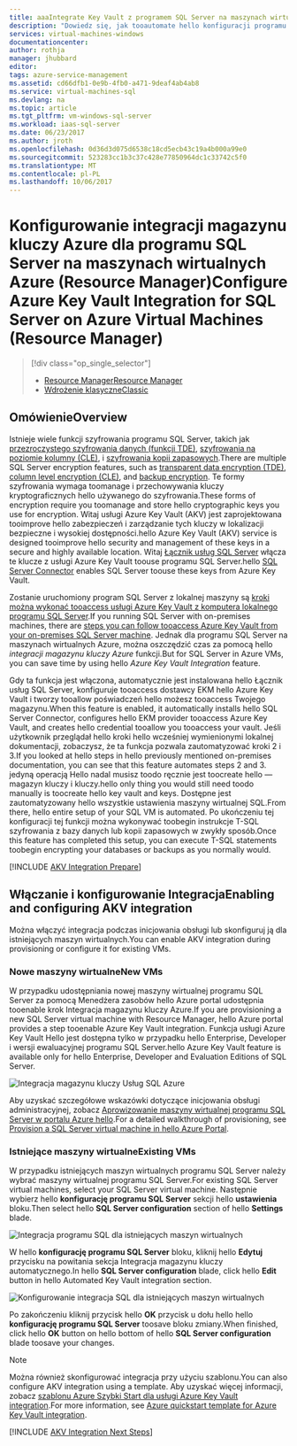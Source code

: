 ```yaml
---
title: aaaIntegrate Key Vault z programem SQL Server na maszynach wirtualnych systemu Windows na platformie Azure (Resource Manager) | Dokumentacja firmy Microsoft
description: "Dowiedz się, jak tooautomate hello konfiguracji programu SQL Server szyfrowania do użycia z usługą Azure Key Vault. W tym temacie wyjaśniono, jak toouse integracji magazynu kluczy Azure z maszyn wirtualnych programu SQL Server utworzone za pomocą Menedżera zasobów."
services: virtual-machines-windows
documentationcenter: 
author: rothja
manager: jhubbard
editor: 
tags: azure-service-management
ms.assetid: cd66dfb1-0e9b-4fb0-a471-9deaf4ab4ab8
ms.service: virtual-machines-sql
ms.devlang: na
ms.topic: article
ms.tgt_pltfrm: vm-windows-sql-server
ms.workload: iaas-sql-server
ms.date: 06/23/2017
ms.author: jroth
ms.openlocfilehash: 0d36d3d075d6538c18cd5ecb43c19a4b000a99e0
ms.sourcegitcommit: 523283cc1b3c37c428e77850964dc1c33742c5f0
ms.translationtype: MT
ms.contentlocale: pl-PL
ms.lasthandoff: 10/06/2017
---
```

# <a name="configure-azure-key-vault-integration-for-sql-server-on-azure-virtual-machines-resource-manager"></a><span data-ttu-id="9453e-104">Konfigurowanie integracji magazynu kluczy Azure dla programu SQL Server na maszynach wirtualnych Azure (Resource Manager)</span><span class="sxs-lookup"><span data-stu-id="9453e-104">Configure Azure Key Vault Integration for SQL Server on Azure Virtual Machines (Resource Manager)</span></span>
> [!div class="op_single_selector"]
> * [<span data-ttu-id="9453e-105">Resource Manager</span><span class="sxs-lookup"><span data-stu-id="9453e-105">Resource Manager</span></span>](virtual-machines-windows-ps-sql-keyvault.md)
> * [<span data-ttu-id="9453e-106">Wdrożenie klasyczne</span><span class="sxs-lookup"><span data-stu-id="9453e-106">Classic</span></span>](../classic/ps-sql-keyvault.md)
> 
> 

## <a name="overview"></a><span data-ttu-id="9453e-107">Omówienie</span><span class="sxs-lookup"><span data-stu-id="9453e-107">Overview</span></span>
<span data-ttu-id="9453e-108">Istnieje wiele funkcji szyfrowania programu SQL Server, takich jak [przezroczystego szyfrowania danych (funkcji TDE)](https://msdn.microsoft.com/library/bb934049.aspx), [szyfrowania na poziomie kolumny (CLE)](https://msdn.microsoft.com/library/ms173744.aspx), i [szyfrowania kopii zapasowych](https://msdn.microsoft.com/library/dn449489.aspx).</span><span class="sxs-lookup"><span data-stu-id="9453e-108">There are multiple SQL Server encryption features, such as [transparent data encryption (TDE)](https://msdn.microsoft.com/library/bb934049.aspx), [column level encryption (CLE)](https://msdn.microsoft.com/library/ms173744.aspx), and [backup encryption](https://msdn.microsoft.com/library/dn449489.aspx).</span></span> <span data-ttu-id="9453e-109">Te formy szyfrowania wymaga toomanage i przechowywania kluczy kryptograficznych hello używanego do szyfrowania.</span><span class="sxs-lookup"><span data-stu-id="9453e-109">These forms of encryption require you toomanage and store hello cryptographic keys you use for encryption.</span></span> <span data-ttu-id="9453e-110">Witaj usługi Azure Key Vault (AKV) jest zaprojektowana tooimprove hello zabezpieczeń i zarządzanie tych kluczy w lokalizacji bezpieczne i wysokiej dostępności.</span><span class="sxs-lookup"><span data-stu-id="9453e-110">hello Azure Key Vault (AKV) service is designed tooimprove hello security and management of these keys in a secure and highly available location.</span></span> <span data-ttu-id="9453e-111">Witaj [Łącznik usług SQL Server](http://www.microsoft.com/download/details.aspx?id=45344) włącza te klucze z usługi Azure Key Vault toouse programu SQL Server.</span><span class="sxs-lookup"><span data-stu-id="9453e-111">hello [SQL Server Connector](http://www.microsoft.com/download/details.aspx?id=45344) enables SQL Server toouse these keys from Azure Key Vault.</span></span>

<span data-ttu-id="9453e-112">Zostanie uruchomiony program SQL Server z lokalnej maszyny są [kroki można wykonać tooaccess usługi Azure Key Vault z komputera lokalnego programu SQL Server](https://msdn.microsoft.com/library/dn198405.aspx).</span><span class="sxs-lookup"><span data-stu-id="9453e-112">If you running SQL Server with on-premises machines, there are [steps you can follow tooaccess Azure Key Vault from your on-premises SQL Server machine](https://msdn.microsoft.com/library/dn198405.aspx).</span></span> <span data-ttu-id="9453e-113">Jednak dla programu SQL Server na maszynach wirtualnych Azure, można oszczędzić czas za pomocą hello *integracji magazynu kluczy Azure* funkcji.</span><span class="sxs-lookup"><span data-stu-id="9453e-113">But for SQL Server in Azure VMs, you can save time by using hello *Azure Key Vault Integration* feature.</span></span>

<span data-ttu-id="9453e-114">Gdy ta funkcja jest włączona, automatycznie jest instalowana hello Łącznik usług SQL Server, konfiguruje tooaccess dostawcy EKM hello Azure Key Vault i tworzy tooallow poświadczeń hello możesz tooaccess Twojego magazynu.</span><span class="sxs-lookup"><span data-stu-id="9453e-114">When this feature is enabled, it automatically installs hello SQL Server Connector, configures hello EKM provider tooaccess Azure Key Vault, and creates hello credential tooallow you tooaccess your vault.</span></span> <span data-ttu-id="9453e-115">Jeśli użytkownik przeglądał hello kroki hello wcześniej wymienionymi lokalnej dokumentacji, zobaczysz, że ta funkcja pozwala zautomatyzować kroki 2 i 3.</span><span class="sxs-lookup"><span data-stu-id="9453e-115">If you looked at hello steps in hello previously mentioned on-premises documentation, you can see that this feature automates steps 2 and 3.</span></span> <span data-ttu-id="9453e-116">jedyną operacją Hello nadal musisz toodo ręcznie jest toocreate hello — magazyn kluczy i kluczy.</span><span class="sxs-lookup"><span data-stu-id="9453e-116">hello only thing you would still need toodo manually is toocreate hello key vault and keys.</span></span> <span data-ttu-id="9453e-117">Dostępne jest zautomatyzowany hello wszystkie ustawienia maszyny wirtualnej SQL.</span><span class="sxs-lookup"><span data-stu-id="9453e-117">From there, hello entire setup of your SQL VM is automated.</span></span> <span data-ttu-id="9453e-118">Po ukończeniu tej konfiguracji tej funkcji można wykonywać toobegin instrukcje T-SQL szyfrowania z bazy danych lub kopii zapasowych w zwykły sposób.</span><span class="sxs-lookup"><span data-stu-id="9453e-118">Once this feature has completed this setup, you can execute T-SQL statements toobegin encrypting your databases or backups as you normally would.</span></span>

[!INCLUDE [AKV Integration Prepare](../../../../includes/virtual-machines-sql-server-akv-prepare.md)]

## <a name="enabling-and-configuring-akv-integration"></a><span data-ttu-id="9453e-119">Włączanie i konfigurowanie Integracja</span><span class="sxs-lookup"><span data-stu-id="9453e-119">Enabling and configuring AKV integration</span></span>
<span data-ttu-id="9453e-120">Można włączyć integracja podczas inicjowania obsługi lub skonfiguruj ją dla istniejących maszyn wirtualnych.</span><span class="sxs-lookup"><span data-stu-id="9453e-120">You can enable AKV integration during provisioning or configure it for existing VMs.</span></span>

### <a name="new-vms"></a><span data-ttu-id="9453e-121">Nowe maszyny wirtualne</span><span class="sxs-lookup"><span data-stu-id="9453e-121">New VMs</span></span>
<span data-ttu-id="9453e-122">W przypadku udostępniania nowej maszyny wirtualnej programu SQL Server za pomocą Menedżera zasobów hello Azure portal udostępnia tooenable krok Integracja magazynu kluczy Azure.</span><span class="sxs-lookup"><span data-stu-id="9453e-122">If you are provisioning a new SQL Server virtual machine with Resource Manager, hello Azure portal provides a step tooenable Azure Key Vault integration.</span></span> <span data-ttu-id="9453e-123">Funkcja usługi Azure Key Vault Hello jest dostępna tylko w przypadku hello Enterprise, Developer i wersji ewaluacyjnej programu SQL Server.</span><span class="sxs-lookup"><span data-stu-id="9453e-123">hello Azure Key Vault feature is available only for hello Enterprise, Developer and Evaluation Editions of SQL Server.</span></span>

![Integracja magazynu kluczy Usług SQL Azure](./media/virtual-machines-windows-ps-sql-keyvault/azure-sql-arm-akv.png)

<span data-ttu-id="9453e-125">Aby uzyskać szczegółowe wskazówki dotyczące inicjowania obsługi administracyjnej, zobacz [Aprowizowanie maszyny wirtualnej programu SQL Server w portalu Azure hello](virtual-machines-windows-portal-sql-server-provision.md).</span><span class="sxs-lookup"><span data-stu-id="9453e-125">For a detailed walkthrough of provisioning, see [Provision a SQL Server virtual machine in hello Azure Portal](virtual-machines-windows-portal-sql-server-provision.md).</span></span>

### <a name="existing-vms"></a><span data-ttu-id="9453e-126">Istniejące maszyny wirtualne</span><span class="sxs-lookup"><span data-stu-id="9453e-126">Existing VMs</span></span>
<span data-ttu-id="9453e-127">W przypadku istniejących maszyn wirtualnych programu SQL Server należy wybrać maszyny wirtualnej programu SQL Server.</span><span class="sxs-lookup"><span data-stu-id="9453e-127">For existing SQL Server virtual machines, select your SQL Server virtual machine.</span></span> <span data-ttu-id="9453e-128">Następnie wybierz hello **konfigurację programu SQL Server** sekcji hello **ustawienia** bloku.</span><span class="sxs-lookup"><span data-stu-id="9453e-128">Then select hello **SQL Server configuration** section of hello **Settings** blade.</span></span>

![Integracja programu SQL dla istniejących maszyn wirtualnych](./media/virtual-machines-windows-ps-sql-keyvault/azure-sql-rm-akv-existing-vms.png)

<span data-ttu-id="9453e-130">W hello **konfigurację programu SQL Server** bloku, kliknij hello **Edytuj** przycisku na powitania sekcja Integracja magazynu kluczy automatycznego.</span><span class="sxs-lookup"><span data-stu-id="9453e-130">In hello **SQL Server configuration** blade, click hello **Edit** button in hello Automated Key Vault integration section.</span></span>

![Konfigurowanie integracja SQL dla istniejących maszyn wirtualnych](./media/virtual-machines-windows-ps-sql-keyvault/azure-sql-rm-akv-configuration.png)

<span data-ttu-id="9453e-132">Po zakończeniu kliknij przycisk hello **OK** przycisk u dołu hello hello **konfigurację programu SQL Server** toosave bloku zmiany.</span><span class="sxs-lookup"><span data-stu-id="9453e-132">When finished, click hello **OK** button on hello bottom of hello **SQL Server configuration** blade toosave your changes.</span></span>

> [!NOTE]
> <span data-ttu-id="9453e-133">Można również skonfigurować integracja przy użyciu szablonu.</span><span class="sxs-lookup"><span data-stu-id="9453e-133">You can also configure AKV integration using a template.</span></span> <span data-ttu-id="9453e-134">Aby uzyskać więcej informacji, zobacz [szablonu Azure Szybki Start dla usługi Azure Key Vault integration](https://github.com/Azure/azure-quickstart-templates/tree/master/101-vm-sql-existing-keyvault-update).</span><span class="sxs-lookup"><span data-stu-id="9453e-134">For more information, see [Azure quickstart template for Azure Key Vault integration](https://github.com/Azure/azure-quickstart-templates/tree/master/101-vm-sql-existing-keyvault-update).</span></span>
> 
> 

[!INCLUDE [AKV Integration Next Steps](../../../../includes/virtual-machines-sql-server-akv-next-steps.md)]

